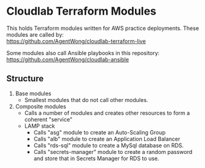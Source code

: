 # Cloudlab Terraform Modules
This holds Terraform modules written for AWS practice deployments.
These modules are called by:  
https://github.com/AgentWong/cloudlab-terraform-live  
  
Some modules also call Ansible playbooks in this repository:  
https://github.com/AgentWong/cloudlab-ansible

## Structure
1. Base modules
    - Smallest modules that do not call other modules.
2. Composite modules
    - Calls a number of modules and creates other resources to form a coherent "service"
    - LAMP stack
        - Calls "asg" module to create an Auto-Scaling Group
        - Calls "alb" module to create an Application Load Balancer
        - Calls "rds-sql" module to create a MySql database on RDS.
        - Calls "secrets-manager" module to create a random password and store that in Secrets Manager for RDS to use.
